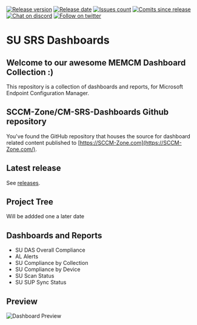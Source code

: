 [![Release version][release-version-badge]][release-version]
[![Release date][release-date-badge]][release-date]
[![Issues count][issues-badge]][issues]
[![Comits since release][commits-since-badge]][commits-since]
[![Chat on discord][discord-badge]][discord]
[![Follow on twitter][twitter-badge]][twitter]

# SU SRS Dashboards

## Welcome to our awesome MEMCM Dashboard Collection :)

This repository is a collection of dashboards and reports, for Microsoft Endpoint Configuration Manager.

## SCCM-Zone/CM-SRS-Dashboards Github repository

You've found the GitHub repository that houses the source for dashboard related content published to [https://SCCM-Zone.com](https://SCCM-Zone.com/).

## Latest release

See [releases](https://SCCM.Zone/CM-SRS-Dashboards-RELEASES).

## Project Tree

Will be addded one a later date

## Dashboards and Reports

* SU DAS Overall Compliance
* AL Alerts
* SU Compliance by Collection
* SU Compliance by Device
* SU Scan Status
* SU SUP Sync Status

## Preview

![Dashboard Preview](https://s3.ioan.in/Screen-Recording-2020-01-14-18-35-44/Screen-Recording-2020-01-14-18-35-44.gif)

[release-version-badge]: https://img.shields.io/github/v/release/SCCM-ZONE/CM-SRS-Dashboards?include_prereleases
[release-version]: https://github.com/SCCM-Zone/CM-SRS-Dashboards/releases
[release-date-badge]: https://img.shields.io/github/release-date-pre/SCCM-ZONE/CM-SRS-Dashboards
[release-date]: https://github.com/SCCM-Zone/CM-SRS-Dashboards/releases
[issues-badge]: https://img.shields.io/github/issues/SCCM-Zone/CM-SRS-Dashboards
[issues]: https://github.com/SCCM-Zone/CM-SRS-Dashboards/issues?q=is%3Aopen+is%3Aissue
[commits-since-badge]: https://img.shields.io/github/commits-since/SCCM-Zone/CM-SRS-Dashboards/v1.0.1-beta
[commits-since]: https://github.com/SCCM-Zone/CM-SRS-Dashboards/commits/master
[discord-badge]: https://img.shields.io/discord/666618982844989460?logo=discord
[discord]: https://discord.gg/ZCkVcmP
[twitter-badge]: https://img.shields.io/twitter/follow/ioanpopovici?style=social&logo=twitter
[twitter]: https://twitter.com/intent/follow?screen_name=ioanpopovici